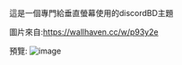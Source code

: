 這是一個專門給垂直螢幕使用的discordBD主題

圖片來自:https://wallhaven.cc/w/p93y2e

預覽:
![image](https://github.com/user-attachments/assets/b9312f6b-066f-448d-b10b-cab79b3a2689)
